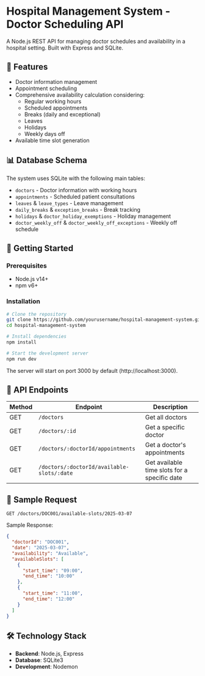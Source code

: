 # Hospital Management System - Doctor Scheduling API

A Node.js REST API for managing doctor schedules and availability in a hospital setting. Built with Express and SQLite.

## 🏥 Features

- Doctor information management
- Appointment scheduling
- Comprehensive availability calculation considering:
  - Regular working hours
  - Scheduled appointments
  - Breaks (daily and exceptional)
  - Leaves
  - Holidays
  - Weekly days off
- Available time slot generation

## 📊 Database Schema

The system uses SQLite with the following main tables:
- `doctors` - Doctor information with working hours
- `appointments` - Scheduled patient consultations
- `leaves` & `leave_types` - Leave management
- `daily_breaks` & `exception_breaks` - Break tracking
- `holidays` & `doctor_holiday_exemptions` - Holiday management
- `doctor_weekly_off` & `doctor_weekly_off_exceptions` - Weekly off schedule

## 🚀 Getting Started

### Prerequisites

- Node.js v14+ 
- npm v6+

### Installation

```bash
# Clone the repository
git clone https://github.com/yourusername/hospital-management-system.git
cd hospital-management-system

# Install dependencies
npm install

# Start the development server
npm run dev
```

The server will start on port 3000 by default (http://localhost:3000).

## 📘 API Endpoints

| Method | Endpoint | Description |
|--------|----------|-------------|
| GET | `/doctors` | Get all doctors |
| GET | `/doctors/:id` | Get a specific doctor |
| GET | `/doctors/:doctorId/appointments` | Get a doctor's appointments |
| GET | `/doctors/:doctorId/available-slots/:date` | Get available time slots for a specific date |

## 🧪 Sample Request

```
GET /doctors/DOC001/available-slots/2025-03-07
```

Sample Response:
```json
{
  "doctorId": "DOC001",
  "date": "2025-03-07",
  "availability": "Available",
  "availableSlots": [
    {
      "start_time": "09:00",
      "end_time": "10:00"
    },
    {
      "start_time": "11:00",
      "end_time": "12:00"
    }
  ]
}
```

## 🛠️ Technology Stack

- **Backend**: Node.js, Express
- **Database**: SQLite3
- **Development**: Nodemon
